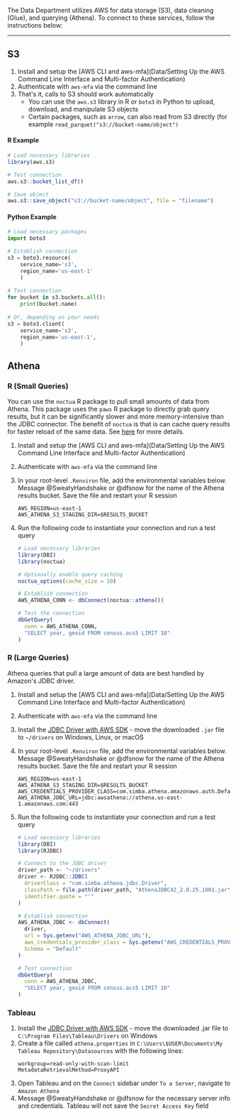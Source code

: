 The Data Department utilizes AWS for data storage (S3), data cleaning (Glue), and querying (Athena). To connect to these services, follow the instructions below:

---

## S3

1. Install and setup the [AWS CLI and aws-mfa](Data/Setting Up the AWS Command Line Interface and Multi-factor Authentication)
2. Authenticate with `aws-mfa` via the command line
3. That's it, calls to S3 should work automatically
    - You can use the `aws.s3` library in R or `boto3` in Python to upload, download, and manipulate S3 objects
    - Certain packages, such as `arrow`, can also read from S3 directly (for example `read_parquet("s3://bucket-name/object")`

#### R Example

```r
# Load necessary libraries
library(aws.s3)

# Test connection
aws.s3::bucket_list_df()

# Save object
aws.s3::save_object("s3://bucket-name/object", file = "filename")
```

#### Python Example

```python
# Load necessary packages
import boto3

# Establish connection
s3 = boto3.resource(
    service_name='s3',
    region_name='us-east-1'
    )
  
# Test connection
for bucket in s3.buckets.all():
    print(bucket.name)
    
# Or, depending on your needs
s3 = boto3.client(
    service_name='s3',
    region_name='us-east-1',
    )
```

## Athena

### R (Small Queries)

You can use the `noctua` R package to pull small amounts of data from Athena. This package uses the `paws` R package to directly grab query results, but it can be significantly slower and more memory-intensive than the JDBC connector. The benefit of `noctua` is that is can cache query results for faster reload of the same data. See [here](https://dyfanjones.github.io/noctua/articles/aws_athena_query_caching.html) for more details.

1. Install and setup the [AWS CLI and aws-mfa](Data/Setting Up the AWS Command Line Interface and Multi-factor Authentication)
2. Authenticate with `aws-mfa` via the command line
3. In your root-level `.Renviron` file, add the environmental variables below. Message @SweatyHandshake or @dfsnow for the name of the Athena results bucket. Save the file and restart your R session
    ```
    AWS_REGION=us-east-1
    AWS_ATHENA_S3_STAGING_DIR=$RESULTS_BUCKET
    ```
4. Run the following code to instantiate your connection and run a test query

    ```r
    # Load necessary libraries
    library(DBI)
    library(noctua)

    # Optionally enable query caching
    noctua_options(cache_size = 10)

    # Establish connection
    AWS_ATHENA_CONN <- dbConnect(noctua::athena())

    # Test the connection 
    dbGetQuery(
      conn = AWS_ATHENA_CONN,
      "SELECT year, geoid FROM census.acs5 LIMIT 10"
    )
    ```

### R (Large Queries)

Athena queries that pull a large amount of data are best handled by Amazon's JDBC driver.

1. Install and setup the [AWS CLI and aws-mfa](Data/Setting Up the AWS Command Line Interface and Multi-factor Authentication)
2. Authenticate with `aws-mfa` via the command line
3. Install the [JDBC Driver with AWS SDK](https://docs.aws.amazon.com/athena/latest/ug/connect-with-jdbc.html) - move the downloaded `.jar` file to `~/drivers` on Windows, Linux, or macOS
4. In your root-level `.Renviron` file, add the environmental variables below. Message @SweatyHandshake or @dfsnow for the name of the Athena results bucket. Save the file and restart your R session
    ```
    AWS_REGION=us-east-1
    AWS_ATHENA_S3_STAGING_DIR=$RESULTS_BUCKET
    AWS_CREDENTIALS_PROVIDER_CLASS=com.simba.athena.amazonaws.auth.DefaultAWSCredentialsProviderChain
    AWS_ATHENA_JDBC_URL=jdbc:awsathena://athena.us-east-1.amazonaws.com:443
    ```
5. Run the following code to instantiate your connection and run a test query

    ```r
    # Load necessary libraries
    library(DBI)
    library(RJDBC)
    
    # Connect to the JDBC driver
    driver_path <- "~/drivers"
    driver <- RJDBC::JDBC(
      driverClass = "com.simba.athena.jdbc.Driver",
      classPath = file.path(driver_path, "AthenaJDBC42_2.0.25.1001.jar"),
      identifier.quote = "'"
    )
    
    # Establish connection
    AWS_ATHENA_JDBC <- dbConnect(
      driver,
      url = Sys.getenv("AWS_ATHENA_JDBC_URL"),
      aws_credentials_provider_class = Sys.getenv("AWS_CREDENTIALS_PROVIDER_CLASS"),
      Schema = "Default"
    )
    
    # Test connection
    dbGetQuery(
      conn = AWS_ATHENA_JDBC,
      "SELECT year, geoid FROM census.acs5 LIMIT 10"
    )
    ```

### Tableau

1. Install the [JDBC Driver with AWS SDK](https://docs.aws.amazon.com/athena/latest/ug/connect-with-jdbc.html) - move the downloaded .jar file to `C:\Program Files\Tableau\Drivers` on Windows
2. Create a file called `athena.properties` in `C:\Users\$USER\Documents\My Tableau Repository\Datasources` with the following lines:
    ```
    workgroup=read-only-with-scan-limit
    MetadataRetrievalMethod=ProxyAPI
    ```
3. Open Tableau and on the `Connect` sidebar under `To a Server`, navigate to `Amazon Athena`
4. Message @SweatyHandshake or @dfsnow for the necessary server info and credentials. Tableau will not save the `Secret Access Key` field
